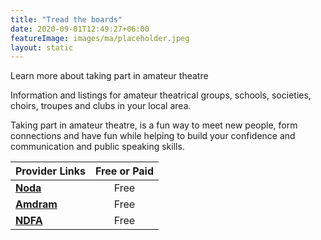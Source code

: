 ```yaml
---
title: "Tread the boards"
date: 2020-09-01T12:49:27+06:00
featureImage: images/ma/placeholder.jpeg
layout: static
---
```


Learn more about taking part in amateur theatre

Information and listings for amateur theatrical groups, schools, societies, choirs, troupes and clubs in your local area.

Taking part in amateur theatre, is a fun way to meet new people, form connections and have fun while helping to build your confidence and communication and public speaking skills.

| Provider Links      | Free or Paid  |  
| :-----------          | :--------------:      |  
| [**Noda**](https://www.noda.org.uk/) | Free | 
| [**Amdram**](https://amdram.community/groups) | Free | 
| [**NDFA**](https://ndfa.co.uk/national-drama-festival/) | Free | 
  

<br/><br/>






